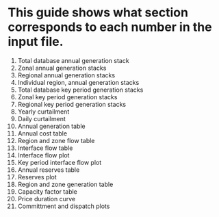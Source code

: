 # This guide shows what section corresponds to each number in the input file. 

1. Total database annual generation stack
2. Zonal annual generation stacks
3. Regional annual generation stacks
4. Individual region, annual generation stacks
5. Total database key period generation stacks
6. Zonal key period generation stacks
7. Regional key period generation stacks
8. Yearly curtailment
9. Daily curtailment
10. Annual generation table
11. Annual cost table
12. Region and zone flow table
13. Interface flow table
14. Interface flow plot
15. Key period interface flow plot
16.  Annual reserves table
17. Reserves plot
18. Region and zone generation table
19. Capacity factor table
20. Price duration curve
21. Committment and dispatch plots
